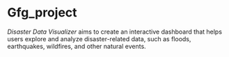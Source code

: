 # Gfg_project
*Disaster Data Visualizer* aims to create an interactive dashboard that helps users explore and analyze disaster-related data, such as floods, earthquakes, wildfires, and other natural events. 
